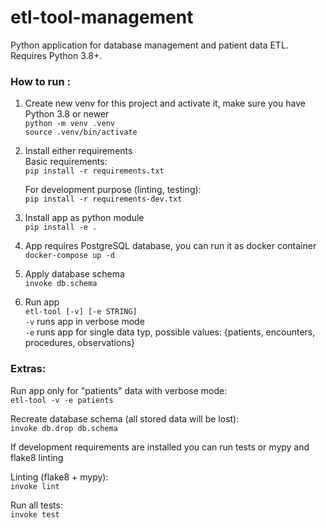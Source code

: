 # etl-tool-management

Python application for database management and patient data ETL.  
Requires Python 3.8+.

### How to run :

1. Create new venv for this project and activate it, make sure you have Python 3.8 or newer  
   `python -m venv .venv`  
   `source .venv/bin/activate`  

2. Install either requirements  
   Basic requirements:  
   `pip install -r requirements.txt`  

   For development purpose (linting, testing):  
   `pip install -r requirements-dev.txt`  

3. Install app as python module  
   `pip install -e .`

4. App requires PostgreSQL database, you can run it as docker container  
   `docker-compose up -d`  

5. Apply database schema  
   `invoke db.schema`

6. Run app  
   `etl-tool [-v] [-e STRING]`  
   `-v` runs app in verbose mode  
   `-e` runs app for single data typ, possible values: {patients, encounters, procedures, observations}  


### Extras:
Run app only for "patients" data with verbose mode:  
`etl-tool -v -e patients`

Recreate database schema (all stored data will be lost):  
`invoke db.drop db.schema`  

If development requirements are installed you can run tests or mypy and flake8 linting  

Linting (flake8 + mypy):  
`invoke lint`  

Run all tests:  
`invoke test`

